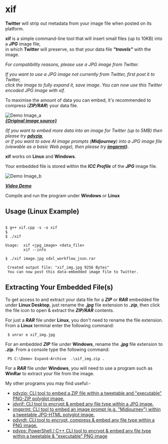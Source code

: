 # xif

**Twitter** will strip out metadata from your image file when posted on its platform.

**xif** is a simple command-line tool that will insert small files (up to 10KB) into a ***JPG*** image file,  
in which **Twitter** will preserve, so that your data file ***"travels"*** with the image.

*For compatibility reasons, please use a JPG image from Twitter.*

*If you want to use a JPG image not currently from Twitter, first post it to Twitter,  
click the image to fully expand it, save image. You can now use this Twitter encoded JPG image with xif.*

To maximise the amount of data you can embed, it's recommended to compress (***ZIP/RAR***) your data file.  

![Demo Image_a](https://github.com/CleasbyCode/xif/blob/main/demo_image/bottle.jpg)   
***[{Original image source}](https://comfyanonymous.github.io/ComfyUI_examples/sdxl/)***

*(If you want to embed more data into an image for Twitter (up to 5MB) then please try **[pdvzip](https://github.com/CleasbyCode/pdvzip)**,  
or if you want to save AI image prompts (***Midjourney***) into a JPG image file (viewable as a basic Web page), then please try **[imgprmt](https://github.com/CleasbyCode/imgprmt)).***

**xif** works on **Linux** and **Windows**.  

Your embedded file is stored within the ***ICC Profile*** of the ***JPG*** image file.  

![Demo Image_b](https://github.com/CleasbyCode/xif/blob/main/demo_image/icc_dem.png)  

[***Video Demo***](https://youtu.be/SIMZe5Ix5Y8)

Compile and run the program under **Windows** or **Linux**  

## Usage (Linux Example)

```console

$ g++ xif.cpp -s -o xif
$
$ ./xif

Usage:  xif <jpg_image> <data_file>
        xif --info

$ ./xif image.jpg sdxl_workflow_json.rar

 Created output file: "xif_img.jpg 9256 Bytes"
 You can now post this data-embedded image file to Twitter.

```
## Extracting Your Embedded File(s)

To get access to and extract your data file for a ***ZIP*** or ***RAR*** embedded file under **Linux Desktop**, just rename 
the ***.jpg*** file extension to ***.zip***, then click the file icon to open & extract the ***ZIP/RAR*** contents.

For just a ***RAR*** file under **Linux**, you don't need to rename the file extension. From a **Linux** terminal enter the following command:

```console
 $ unrar e xif_img.jpg
```

For an embedded ***ZIP*** file under **Windows**, rename the ***.jpg*** file extension to ***.zip***. From a console type the following command:

```console
 PS C:\Demo> Expand-Archive  .\xif_img.zip .
```
For a ***RAR*** file under **Windows**, you will need to use a program such as **WinRar** to extract your file from the image.

My other programs you may find useful:-  

* [pdvzip: CLI tool to embed a ZIP file within a tweetable and "executable" PNG-ZIP polyglot image.](https://github.com/CleasbyCode/pdvzip)
* [jdvrif: CLI tool to encrypt & embed any file type within a JPG image.](https://github.com/CleasbyCode/jdvrif)
* [imgprmt: CLI tool to embed an image prompt (e.g. "Midjourney") within a tweetable JPG-HTML polyglot image.](https://github.com/CleasbyCode/imgprmt)
* [pdvrdt: CLI tool to encrypt, compress & embed any file type within a PNG image.](https://github.com/CleasbyCode/pdvrdt)
* [pdvps: PowerShell / C++ CLI tool to encrypt & embed any file type within a tweetable & "executable" PNG image](https://github.com/CleasbyCode/pdvps)

##

